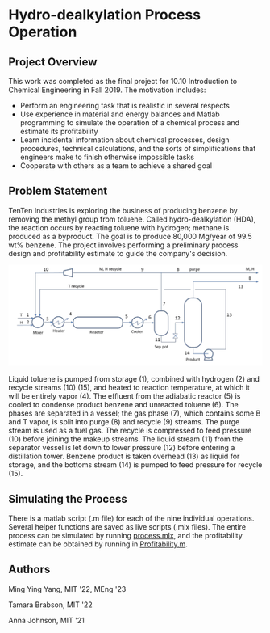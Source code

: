 # Hydro-dealkylation Process Operation

## Project Overview
This work was completed as the final project for 10.10 Introduction to Chemical Engineering in Fall 2019. The motivation includes: 
* Perform an engineering task that is realistic in several respects
* Use experience in material and energy balances and Matlab programming to simulate
the operation of a chemical process and estimate its profitability
* Learn incidental information about chemical processes, design procedures, technical
calculations, and the sorts of simplifications that engineers make to finish otherwise
impossible tasks
* Cooperate with others as a team to achieve a shared goal


## Problem Statement
TenTen Industries is exploring the business of producing benzene by removing the methyl group from toluene. Called hydro-dealkylation (HDA), the reaction occurs by reacting toluene with hydrogen; methane is produced as a byproduct. The goal is to produce 80,000 Mg/year of 99.5 wt% benzene. The project involves performing a preliminary process design and profitability estimate to guide the company's decision.

<img src="process_schematics.png" alt="A process schematic for HDA" width="600"/>

Liquid toluene is pumped from storage (1), combined with hydrogen (2) and recycle streams (10) (15), and heated to reaction temperature, at which it will be entirely vapor (4). The effluent from the adiabatic reactor (5) is cooled to condense product benzene and unreacted toluene (6). The phases are separated in a vessel; the gas phase (7), which contains some B and T vapor, is split into purge (8) and recycle (9) streams. The purge stream is used as a fuel gas. The recycle is compressed to feed pressure (10) before joining the makeup streams. The liquid stream (11) from the separator vessel is let down to lower pressure (12) before entering a distillation tower. Benzene product is taken overhead (13) as liquid for storage, and the bottoms stream (14) is pumped to feed pressure for recycle (15).

## Simulating the Process
There is a matlab script (.m file) for each of the nine individual operations. Several helper functions are saved as live scripts (.mlx files). The entire process can be simulated by running [process.mlx](/matlab%20code/process.mlx), and the profitability estimate can be obtained by running in [Profitability.m](/matlab%20code/Profitability.m).

## Authors
Ming Ying Yang, MIT '22, MEng '23

Tamara Brabson, MIT '22

Anna Johnson, MIT '21
